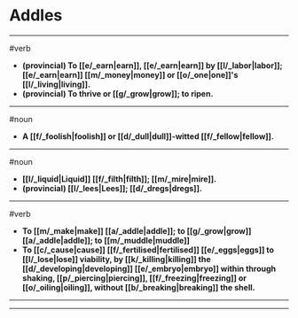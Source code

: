# Addles
---
#verb
- **(provincial) To [[e/_earn|earn]], [[e/_earn|earn]] by [[l/_labor|labor]]; [[e/_earn|earn]] [[m/_money|money]] or [[o/_one|one]]'s [[l/_living|living]].**
- **(provincial) To thrive or [[g/_grow|grow]]; to ripen.**
---
#noun
- **A [[f/_foolish|foolish]] or [[d/_dull|dull]]-witted [[f/_fellow|fellow]].**
---
#noun
- **[[l/_liquid|Liquid]] [[f/_filth|filth]]; [[m/_mire|mire]].**
- **(provincial) [[l/_lees|Lees]]; [[d/_dregs|dregs]].**
---
#verb
- **To [[m/_make|make]] [[a/_addle|addle]]; to [[g/_grow|grow]] [[a/_addle|addle]]; to [[m/_muddle|muddle]]**
- **To [[c/_cause|cause]] [[f/_fertilised|fertilised]] [[e/_eggs|eggs]] to [[l/_lose|lose]] viability, by [[k/_killing|killing]] the [[d/_developing|developing]] [[e/_embryo|embryo]] within through shaking, [[p/_piercing|piercing]], [[f/_freezing|freezing]] or [[o/_oiling|oiling]], without [[b/_breaking|breaking]] the shell.**
---
---
